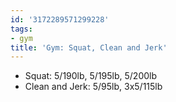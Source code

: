 ```yaml
---
id: '3172289571299228'
tags:
- gym
title: 'Gym: Squat, Clean and Jerk'
---
```


- Squat: 5/190lb, 5/195lb, 5/200lb
- Clean and Jerk: 5/95lb, 3x5/115lb
